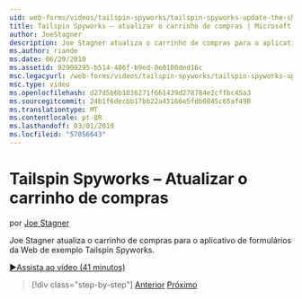 ```yaml
---
uid: web-forms/videos/tailspin-spyworks/tailspin-spyworks-update-the-shopping-cart
title: Tailspin Spyworks – atualizar o carrinho de compras | Microsoft Docs
author: JoeStagner
description: Joe Stagner atualiza o carrinho de compras para o aplicativo de formulários da Web de exemplo Tailspin Spyworks.
ms.author: riande
ms.date: 06/29/2010
ms.assetid: 92909295-b514-486f-b9ed-0e0100ded16c
msc.legacyurl: /web-forms/videos/tailspin-spyworks/tailspin-spyworks-update-the-shopping-cart
msc.type: video
ms.openlocfilehash: d27d5b6b1036271f661439d278784e2cffbc45a3
ms.sourcegitcommit: 24b1f6decbb17bb22a45166e5fdb0845c65af498
ms.translationtype: MT
ms.contentlocale: pt-BR
ms.lasthandoff: 03/01/2019
ms.locfileid: "57056643"
---
```

<a name="tailspin-spyworks---update-the-shopping-cart"></a>Tailspin Spyworks – Atualizar o carrinho de compras
====================
por [Joe Stagner](https://github.com/JoeStagner)

Joe Stagner atualiza o carrinho de compras para o aplicativo de formulários da Web de exemplo Tailspin Spyworks.

[&#9654;Assista ao vídeo (41 minutos)](https://channel9.msdn.com/Blogs/ASP-NET-Site-Videos/tailspin-spyworks-update-the-shopping-cart)

> [!div class="step-by-step"]
> [Anterior](tailspin-spyworks-display-shopping-cart.md)
> [Próximo](tailspin-spyworks-migrate-the-shopping-cart.md)
